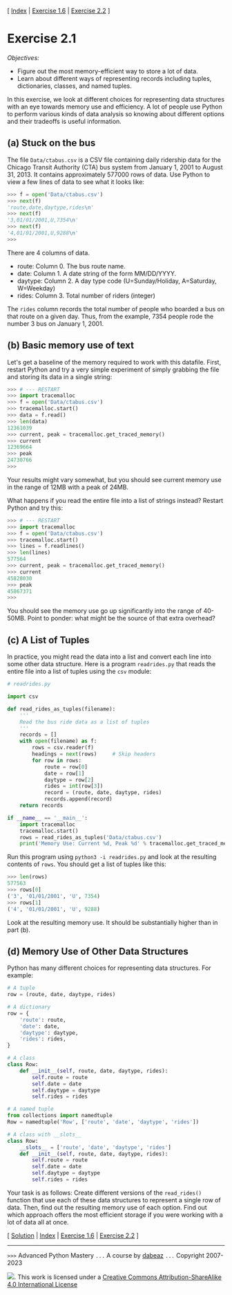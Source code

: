 \[ [Index](index.md) | [Exercise 1.6](ex1_6.md) | [Exercise 2.2](ex2_2.md) \]

# Exercise 2.1

*Objectives:*

- Figure out the most memory-efficient way to store a lot of data.
- Learn about different ways of representing records including tuples,
dictionaries, classes, and named tuples.

In this exercise, we look at different choices for representing data
structures with an eye towards memory use and efficiency.  A lot of
people use Python to perform various kinds of data analysis so knowing
about different options and their tradeoffs is useful information.

## (a) Stuck on the bus

The file `Data/ctabus.csv` is a CSV file containing
daily ridership data for the Chicago Transit Authority (CTA) bus
system from January 1, 2001 to August 31, 2013.  It contains
approximately 577000 rows of data.  Use Python to view a few lines
of data to see what it looks like:

```python
>>> f = open('Data/ctabus.csv')
>>> next(f)
'route,date,daytype,rides\n'
>>> next(f)
'3,01/01/2001,U,7354\n'
>>> next(f)
'4,01/01/2001,U,9288\n'
>>>
```

There are 4 columns of data.

- route: Column 0.  The bus route name.
- date: Column 1.  A date string of the form MM/DD/YYYY.
- daytype: Column 2. A day type code (U=Sunday/Holiday, A=Saturday, W=Weekday)
- rides: Column 3. Total number of riders (integer)

The `rides` column records the total number of people who boarded a
bus on that route on a given day. Thus, from the example, 7354 people
rode the number 3 bus on January 1, 2001.

## (b) Basic memory use of text

Let's get a baseline of the memory required to work with this
datafile.  First, restart Python and try a very simple experiment of
simply grabbing the file and storing its data in a single string:

```python
>>> # --- RESTART
>>> import tracemalloc
>>> f = open('Data/ctabus.csv')
>>> tracemalloc.start()
>>> data = f.read()
>>> len(data)
12361039
>>> current, peak = tracemalloc.get_traced_memory()
>>> current
12369664
>>> peak
24730766
>>>
```

Your results might vary somewhat, but you should see current
memory use in the range of 12MB with a peak of 24MB.

What happens if you read the entire file into a list of strings
instead?  Restart Python and try this:

```python
>>> # --- RESTART
>>> import tracemalloc
>>> f = open('Data/ctabus.csv')
>>> tracemalloc.start()
>>> lines = f.readlines()
>>> len(lines)
577564
>>> current, peak = tracemalloc.get_traced_memory()
>>> current
45828030
>>> peak
45867371
>>>
```

You should see the memory use go up significantly into the range of 40-50MB.
Point to ponder: what might be the source of that extra overhead?

## (c) A List of Tuples

In practice, you might read the data into a list and convert each line
into some other data structure.  Here is a program `readrides.py` that
reads the entire file into a list of tuples using the `csv` module:

```python
# readrides.py

import csv

def read_rides_as_tuples(filename):
    '''
    Read the bus ride data as a list of tuples
    '''
    records = []
    with open(filename) as f:
        rows = csv.reader(f)
        headings = next(rows)     # Skip headers
        for row in rows:
            route = row[0]
            date = row[1]
            daytype = row[2]
            rides = int(row[3])
            record = (route, date, daytype, rides)
            records.append(record)
    return records

if __name__ == '__main__':
    import tracemalloc
    tracemalloc.start()
    rows = read_rides_as_tuples('Data/ctabus.csv')
    print('Memory Use: Current %d, Peak %d' % tracemalloc.get_traced_memory())
```

Run this program using `python3 -i readrides.py` and look at the
resulting contents of `rows`. You should get a list of tuples like
this:

```python
>>> len(rows)
577563
>>> rows[0]
('3', '01/01/2001', 'U', 7354)
>>> rows[1]
('4', '01/01/2001', 'U', 9288)
```

Look at the resulting memory use. It should be substantially higher
than in part (b).

## (d) Memory Use of Other Data Structures

Python has many different choices for representing data structures.
For example:

```python
# A tuple
row = (route, date, daytype, rides)

# A dictionary
row = {
    'route': route,
    'date': date,
    'daytype': daytype,
    'rides': rides,
}

# A class
class Row:
    def __init__(self, route, date, daytype, rides):
        self.route = route
        self.date = date
        self.daytype = daytype
        self.rides = rides

# A named tuple
from collections import namedtuple
Row = namedtuple('Row', ['route', 'date', 'daytype', 'rides'])

# A class with __slots__
class Row:
    __slots__ = ['route', 'date', 'daytype', 'rides']
    def __init__(self, route, date, daytype, rides):
        self.route = route
        self.date = date
        self.daytype = daytype
        self.rides = rides
```
Your task is as follows:  Create different versions of the `read_rides()` function
that use each of these data structures to represent a single row of data.
Then, find out the resulting memory use of each option.   Find out which
approach offers the most efficient storage if you were working with a lot
of data all at once.

\[ [Solution](soln2_1.md) | [Index](index.md) | [Exercise 1.6](ex1_6.md) | [Exercise 2.2](ex2_2.md) \]

----
`>>>` Advanced Python Mastery
`...` A course by [dabeaz](https://www.dabeaz.com)
`...` Copyright 2007-2023

![](https://i.creativecommons.org/l/by-sa/4.0/88x31.png). This work is licensed under a [Creative Commons Attribution-ShareAlike 4.0 International License](http://creativecommons.org/licenses/by-sa/4.0/)
